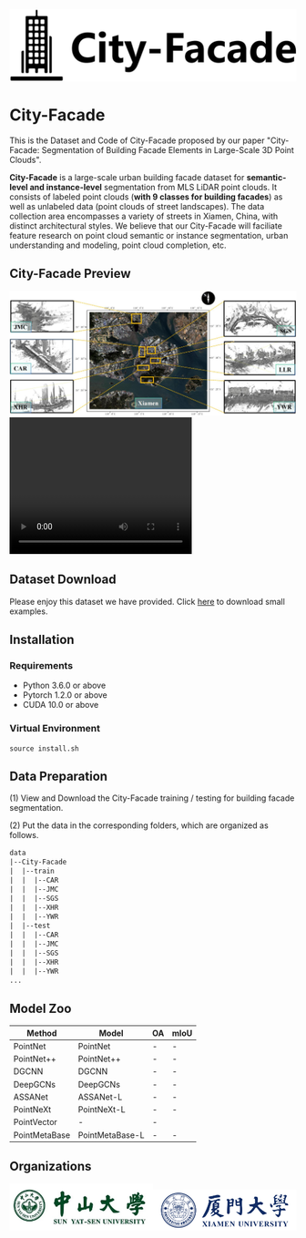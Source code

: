 ![City-Facade-logo](https://github.com/Ting-Devin-Han/City-Facade/blob/main/logo/City-Facade.png)
# City-Facade 
This is the Dataset and Code of City-Facade proposed by our paper "City-Facade: Segmentation of Building Facade Elements in Large-Scale 3D Point Clouds".

<b>City-Facade</b> is a large-scale urban building facade dataset for <b>semantic-level and instance-level</b> segmentation from MLS LiDAR point clouds. It consists of labeled point clouds (<b>with 9 classes for building facades</b>) as well as unlabeled data (point clouds of street landscapes). The data collection area encompasses a variety of streets in Xiamen, China, with distinct architectural styles. We believe that our City-Facade will faciliate feature research on point cloud semantic or instance segmentation, urban understanding and modeling, point cloud completion, etc.

## City-Facade Preview

<img src="https://github.com/Ting-Devin-Han/City-Facade/blob/main/Pictures/Xiamen.png" alt="Xiamen">

<video width="320" height="240" controls>
    <source src="https://github.com/Ting-Devin-Han/City-Facade/blob/main/demo/CAR.mp4" type="video/mp4">
</video>

## Dataset Download

Please enjoy this dataset we have provided. Click [here](https://drive.google.com/drive/folders/1EX0Dq3_Xj8WcO4CdRxdbaCAVtM4IGS9g?usp=sharing) to download small examples.

## Installation

### Requirements
<ul>
<li>Python 3.6.0 or above</li>
<li>Pytorch 1.2.0 or above</li>
<li>CUDA 10.0 or above</li>
</ul>

### Virtual Environment
````
source install.sh
````

## Data Preparation
(1) View and Download the City-Facade training / testing for building facade segmentation.

(2) Put the data in the corresponding folders, which are organized as follows.
````
data
|--City-Facade
|  |--train
|  |  |--CAR
|  |  |--JMC
|  |  |--SGS
|  |  |--XHR
|  |  |--YWR
|  |--test
|  |  |--CAR
|  |  |--JMC
|  |  |--SGS
|  |  |--XHR
|  |  |--YWR
...
````
## Model Zoo

|Method|Model|OA|mIoU|
|-|-|-|-|
|PointNet|PointNet|-|-|
|PointNet++|PointNet++|-|-|
|DGCNN|DGCNN|-|-|
|DeepGCNs|DeepGCNs|-|-|
|ASSANet|ASSANet-L|-|-|
|PointNeXt|PointNeXt-L|-|-|
|PointVector|-|-|
|PointMetaBase|PointMetaBase-L|-|-|

## Organizations
<img src="https://github.com/Ting-Devin-Han/City-Facade/blob/main/logo/Sun%20Yat-sen%20University.png" alt="SYSU" width="50%" height="50%"><img src="https://github.com/Ting-Devin-Han/City-Facade/blob/main/logo/Xiamen%20University.png" alt="XMU" width="50%" height="50%">
